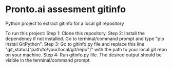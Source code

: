 # Pronto.ai assesment gitinfo

 Python project to extract gitinfo for a local git repository

To run this project:
Step 1: Clone this repository.
Step 2: Install the dependency if not installed. Go to terminal/command prompt and type "pip install GitPython".
Step 3: Go to gitinfo.py file and replace this line "git_status("path/to/your/local/git/repo")" with the path to your local git repo on your machine.
Step 4: Run gitinfo.py file. The desired output should be visible in the terminal/command prompt.


